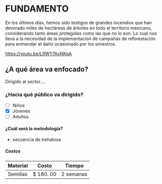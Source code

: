 # FUNDAMENTO
En los últimos días, hemos sido testigos de grandes incendios que han devorado miles de hectáreas de árboles en todo el territorio mexicano, considerando tanto áreas protegidas como las que no lo son. Lo cual nos lleva a la necesidad de la implementación de campañas de reforestación para enmendar el daño ocasionado por los siniestros.

https://youtu.be/LRWY7AxNKpA 

## ¿A qué área va enfocado?
Dirigido al sector....
### ¿Hacia qué público va dirigido?
 - [ ] Niños
 - [x] Jóvenes
 - [ ] Adultos
#### ¿Cuál será la metodología? 
 * secuencia de trehalosa
##### Costos
| Material | Costo | Tiempo |
| ---------|-------| ------ |
| Semillas | $ 180. 00 | 2 semanas |
